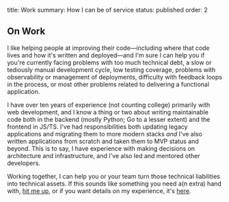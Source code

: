title: Work
summary: How I can be of service
status: published
order: 2

## On Work

I like helping people at improving their code—including where that code lives and how it's
written and deployed—and I'm sure I can help you if you're currently facing
problems with too much technical debt, a slow or tediously manual development
cycle, low testing coverage, problems with observability or management of deployments,
difficulty with feedback loops in the process, or most other problems related to
delivering a functional application.

I have over ten years of experience (not counting college) primarily with web
development, and I know a thing or two about writing maintainable code both in
the backend (mostly Python; Go to a lesser extent) and the frontend in JS/TS.
I've had responsibilities both updating legacy applications and migrating them
to more modern stacks _and_ I've also written applications from scratch and taken them to MVP
status and beyond. This is to say, I have experience with making decisions on architecture
and infrastructure, and I've also led and mentored other developers.

Working together, I can help you or your team turn those technical liabilities into technical
assets. If this sounds like something you need a(n extra) hand with, [hit me up][contact], or if you
want details on my experience, it's [here][cv].

[contact]: {filename}/pages/contact.md
[cv]: {filename}/pages/cv.md
